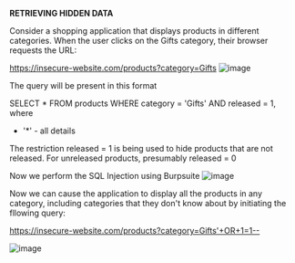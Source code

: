 **RETRIEVING HIDDEN DATA**

 Consider a shopping application that displays products in different categories. When the user clicks on the Gifts category, their browser requests the URL:

https://insecure-website.com/products?category=Gifts
![image](https://user-images.githubusercontent.com/65653010/234719902-a56d2a68-07b1-4d5e-9819-454b53da76c5.png)


The query will be present in this format

SELECT * FROM products WHERE category = 'Gifts' AND released = 1, where
- '*' - all details

The restriction released = 1 is being used to hide products that are not released. For unreleased products, presumably released = 0

Now we perform the SQL Injection using Burpsuite
![image](https://user-images.githubusercontent.com/65653010/234720149-17a72c97-45e7-49e0-804e-daea069a3c3f.png)

 Now we can cause the application to display all the products in any category, including categories that they don't know about by initiating the fllowing query:
 
https://insecure-website.com/products?category=Gifts'+OR+1=1--

![image](https://user-images.githubusercontent.com/65653010/234722521-c06b3230-fa4a-4788-9820-e2c62df233f1.png)
